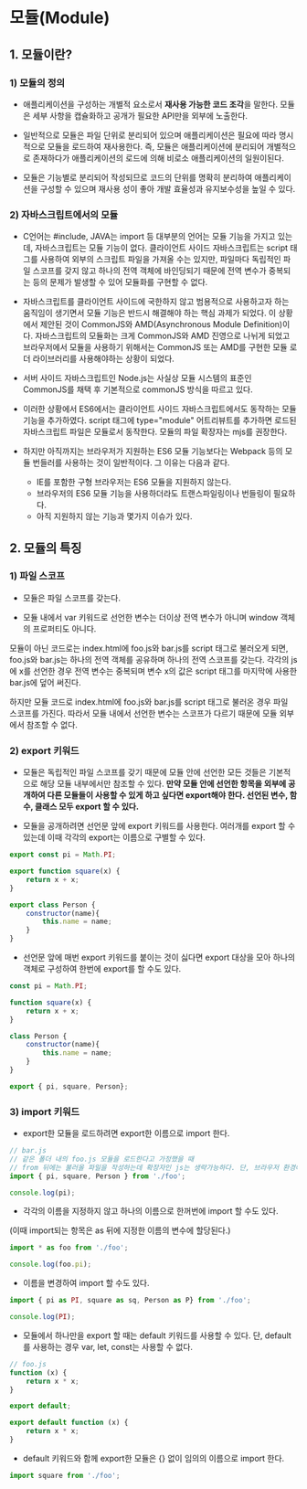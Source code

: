 # 모듈(Module)



## 1. 모듈이란?

### 1) 모듈의 정의

- 애플리케이션을 구성하는 개별적 요소로서 **재사용 가능한 코드 조각**을 말한다. 모듈은 세부 사항을 캡슐화하고 공개가 필요한 API만을 외부에 노출한다.

- 일반적으로 모듈은 파일 단위로 분리되어 있으며 애플리케이션은 필요에 따라 명시적으로 모듈을 로드하여 재사용한다. 즉, 모듈은 애플리케이션에 분리되어 개별적으로 존재하다가 애플리케이션의 로드에 의해 비로소 애플리케이션의 일원이된다.
- 모듈은 기능별로 분리되어 작성되므로 코드의 단위를 명확히 분리하여 애플리케이션을 구성할 수 있으며 재사용 성이 좋아 개발 효율성과 유지보수성을 높일 수 있다.



### 2) 자바스크립트에서의 모듈  

- C언어는 #include, JAVA는 import 등 대부분의 언어는 모듈 기능을 가지고 있는데, 자바스크립트는 모듈 기능이 없다. 클라이언트 사이드 자바스크립트는 script 태그를 사용하여 외부의 스크립트 파일을 가져올 수는 있지만, 파일마다 독립적인 파일 스코프를 갖지 않고 하나의 전역 객체에 바인딩되기 때문에 전역 변수가 중복되는 등의 문제가 발생할 수 있어 모듈화를 구현할 수 없다.

- 자바스크립트를 클라이언트 사이드에 국한하지 않고 범용적으로 사용하고자 하는 움직임이 생기면서 모듈 기능은 반드시 해결해야 하는 핵심 과제가 되었다. 이 상황에서 제안된 것이 CommonJS와 AMD(Asynchronous Module Definition)이다. 자바스크립트의 모듈화는 크게 CommonJS와 AMD 진영으로 나뉘게 되었고 브라우저에서 모듈을 사용하기 위해서는 CommonJS 또는 AMD를 구현한 모듈 로더 라이브러리를 사용해야하는 상황이 되었다.
- 서버 사이드 자바스크립트인 Node.js는 사실상 모듈 시스템의 표준인 CommonJS를 채택 후 기본적으로 commonJS 방식을 따르고 있다.



- 이러한 상황에서 ES6에서는 클라이언트 사이드 자바스크립트에서도 동작하는 모듈 기능을 추가하였다. script 태그에 type="module" 어트리뷰트를 추가하면 로드된 자바스크립트 파일은 모듈로서 동작한다. 모듈의 파일 확장자는 mjs를 권장한다.



- 하지만 아직까지는 브라우저가 지원하는 ES6 모듈 기능보다는 Webpack 등의 모듈 번들러를 사용하는 것이 일반적이다. 그 이유는 다음과 같다.
    - IE를 포함한 구형 브라우저는 ES6 모듈을 지원하지 않는다.
    - 브라우저의 ES6 모듈 기능을 사용하더라도 트랜스파일링이나 번들링이 필요하다.
    - 아직 지원하지 않는 기능과 몇가지 이슈가 있다.



## 2. 모듈의 특징

### 1) 파일 스코프

- 모듈은 파일 스코프를 갖는다.

- 모듈 내에서 var 키워드로 선언한 변수는 더이상 전역 변수가 아니며 window 객체의 프로퍼티도 아니다.



모듈이 아닌 코드로는 index.html에 foo.js와 bar.js를 script 태그로 불러오게 되면, foo.js와 bar.js는 하나의 전역 객체를 공유하며 하나의 전역 스코프를 갖는다. 각각의 js에 x를 선언한 경우 전역 변수는 중복되며 변수 x의 값은 script 태그를 마지막에 사용한 bar.js에 덮어 써진다.



하지만 모듈 코드로 index.html에 foo.js와 bar.js를 script 태그로 불러온 경우 파일 스코프를 가진다. 따라서 모듈 내에서 선언한 변수는 스코프가 다르기 때문에 모듈 외부에서 참조할 수 없다.



### 2) export 키워드

- 모듈은 독립적인 파일 스코프를 갖기 때문에 모듈 안에 선언한 모든 것들은 기본적으로 해당 모듈 내부에서만 참조할 수 있다. **만약 모듈 안에 선언한 항목을 외부에 공개하여 다른 모듈들이 사용할 수 있게 하고 싶다면 export해야 한다. 선언된 변수, 함수, 클래스 모두 export 할 수 있다.**



- 모듈을 공개하려면 선언문 앞에 export 키워드를 사용한다. 여러개를 export 할 수 있는데 이때 각각의 export는 이름으로 구별할 수 있다.

```javascript
export const pi = Math.PI;

export function square(x) {
    return x + x;
}

export class Person {
    constructor(name){
        this.name = name;
    }
}
```



- 선언문 앞에 매번 export 키워드를 붙이는 것이 싫다면 export 대상을 모아 하나의 객체로 구성하여 한번에 export를 할 수도 있다.

```javascript
const pi = Math.PI;

function square(x) {
    return x + x;
}

class Person {
    constructor(name){
        this.name = name;
    }
}

export { pi, square, Person};
```



### 3) import 키워드

- export한 모듈을 로드하려면 export한 이름으로 import 한다.

```javascript
// bar.js
// 같은 폴더 내의 foo.js 모듈을 로드한다고 가정했을 때
// from 뒤에는 불러올 파일을 작성하는데 확장자인 js는 생략가능하다. 단, 브라우저 환경에서는 생략 불가능
import { pi, square, Person } from './foo';

console.log(pi);
```



- 각각의 이름을 지정하지 않고 하나의 이름으로 한꺼번에 import 할 수도 있다.

(이때 import되는 항목은 as 뒤에 지정한 이름의 변수에 할당된다.)

```javascript
import * as foo from './foo';

console.log(foo.pi);
```



- 이름을 변경하여 import 할 수도 있다.

```javascript
import { pi as PI, square as sq, Person as P} from './foo';

console.log(PI);
```



- 모듈에서 하나만을 export 할 때는 default 키워드를 사용할 수 있다. 단, default를 사용하는 경우 var, let, const는 사용할 수 없다.

```javascript
// foo.js
function (x) {
    return x * x;
}

export default;
```

```javascript
export default function (x) {
    return x * x;
}
```

- default 키워드와 함께 export한 모듈은 {} 없이 임의의 이름으로 import 한다.

```javascript
import square from './foo';
```